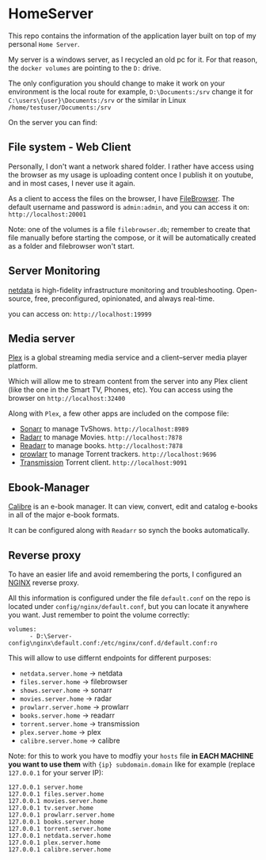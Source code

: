 # HomeServer
This repo contains the information of the application layer built on top of my personal `Home Server`.


My server is a windows server, as I recycled an old pc for it. For that reason, the `docker volumes` are pointing to the `D:` drive.

The only configuration you should change to make it work on your environment is the local route for example, `D:\Documents:/srv` change it for `C:\users\{user}\Documents:/srv` or the similar in Linux `/home/testuser/Documents:/srv`

On the server you can find:
## File system - Web Client
Personally, I don't want a network shared folder. I rather have access using the browser as my usage is uploading content once I publish it on youtube, and in most cases, I never use it again. 

As a client to access the files on the browser, I have [FileBrowser](https://github.com/filebrowser/filebrowser). The default username and password is `admin:admin`, and you can access it on: `http://localhost:20001`

Note: one of the volumes is a file `filebrowser.db`; remember to create that file manually before starting the compose, or it will be automatically created as a folder and filebrowser won't start.

## Server Monitoring
[netdata](https://github.com/netdata/netdata) is high-fidelity infrastructure monitoring and troubleshooting.
Open-source, free, preconfigured, opinionated, and always real-time.

you can access on: `http://localhost:19999`

## Media server
[Plex](https://github.com/plexinc/plex-media-player) is a global streaming media service and a client–server media player platform.

Which will allow me to stream content from the server into any Plex client (like the one in the Smart TV, Phones, etc).
You can access using the browser on `http://localhost:32400`


Along with `Plex`, a few other apps are included on the compose file:
- [Sonarr](https://github.com/Sonarr/Sonarr) to manage TvShows. `http://localhost:8989`
- [Radarr](https://github.com/Radarr/Radarr) to manage Movies. `http://localhost:7878`
- [Readarr](https://github.com/Readarr/Readarr) to manage books. `http://localhost:7878`
- [prowlarr](https://github.com/Prowlarr/Prowlarr) to manage Torrent trackers. `http://localhost:9696`
- [Transmission](https://github.com/transmission/transmission) Torrent client. `http://localhost:9091`

## Ebook-Manager
[Calibre](https://github.com/kovidgoyal/calibre) is an e-book manager. It can view, convert, edit and catalog e-books in all of the major e-book formats.

It can be configured along with `Readarr` so synch the books automatically. 



## Reverse proxy 
To have an easier life and avoid remembering the ports, I configured an [NGINX](https://github.com/nginx/nginx) reverse proxy.

All this information is configured under the file `default.conf` on the repo is located under `config/nginx/default.conf`, but you can locate it anywhere you want. Just remember to point the volume correctly:
```
volumes:
      - D:\Server-config\nginx\default.conf:/etc/nginx/conf.d/default.conf:ro
```

This will allow to use differnt endpoints for different purposes:
- `netdata.server.home` -> netdata
- `files.server.home` -> filebrowser
- `shows.server.home` -> sonarr
- `movies.server.home` -> radar
- `prowlarr.server.home` -> prowlarr
- `books.server.home` -> readarr
- `torrent.server.home` -> transmission
- `plex.server.home` -> plex
- `calibre.server.home` -> calibre

Note: for this to work you have to modfiy your `hosts` file **in EACH MACHINE you want to use them** with `{ip} subdomain.domain` like for example (replace `127.0.0.1` for your server IP):
```
127.0.0.1 server.home
127.0.0.1 files.server.home
127.0.0.1 movies.server.home
127.0.0.1 tv.server.home
127.0.0.1 prowlarr.server.home
127.0.0.1 books.server.home
127.0.0.1 torrent.server.home
127.0.0.1 netdata.server.home
127.0.0.1 plex.server.home
127.0.0.1 calibre.server.home
```


